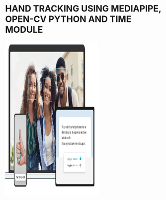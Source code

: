# HAND TRACKING USING MEDIAPIPE, OPEN-CV PYTHON AND TIME MODULE


<img width="300" height="500" alt="image" src="./images/mp1.png">